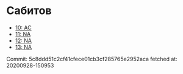 # Сабитов
- [10: AC](10.md)
- [11: NA](11.md)
- [12: NA](12.md)
- [13: NA](13.md)

Commit: 5c8ddd51c2cf41cfece01cb3cf285765e2952aca
 fetched at: 20200928-150953
